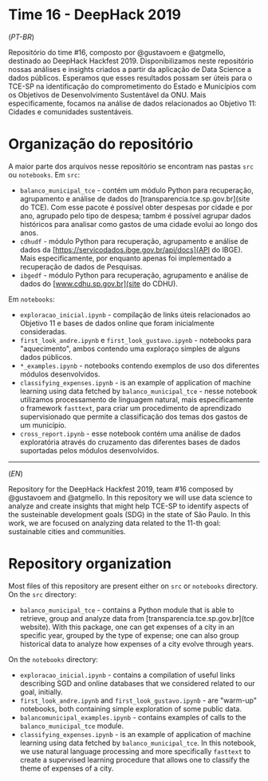 # Time 16 - DeepHack 2019

(*PT-BR*)

Repositório do time #16, composto por @gustavoem e @atgmello, destinado ao DeepHack Hackfest 2019. Disponibilizamos neste repositório nossas análises e insights criados a partir da aplicação de Data Science a dados públicos. Esperamos que esses resultados possam ser úteis para o TCE-SP na identificação do comprometimento do Estado e Municípios com os Objetivos de Desenvolvimento Sustentável da ONU. Mais especificamente, focamos na análise de dados relacionados ao Objetivo 11: Cidades e comunidades sustentáveis.

# Organização do repositório

A maior parte dos arquivos nesse repositório se encontram nas pastas `src` ou `notebooks`.
Em `src`:
* `balanco_municipal_tce` - contém um módulo Python para recuperação, agrupamento e análise de dados do [transparencia.tce.sp.gov.br](site do TCE). Com esse pacote é possível obter despesas por cidade e por ano, agrupado pelo tipo de despesa; tambm é possível agrupar dados históricos para analisar como gastos de uma cidade evolui ao longo dos anos.
* `cdhudf` - módulo Python para recuperação, agrupamento e análise de dados da [https://servicodados.ibge.gov.br/api/docs](API do IBGE). Mais especificamente, por enquanto apenas foi implementado a recuperação de dados de Pesquisas.
* `ibgedf` - módulo Python para recuperação, agrupamento e análise de dados do [www.cdhu.sp.gov.br](site do CDHU).

Em `notebooks`:
* `exploracao_inicial.ipynb` - compilação de links úteis relacionados ao Objetivo 11 e bases de dados online que foram inicialmente consideradas.
* `first_look_andre.ipynb` e `first_look_gustavo.ipynb` - notebooks para "aquecimento", ambos contendo uma exploraço simples de alguns dados públicos.
* `*_examples.ipynb` - notebooks contendo exemplos de uso dos diferentes módulos desenvolvidos.
* `classifying_expenses.ipynb` - is an example of application of machine learning using data fetched by `balanco_municipal_tce` - nesse notebook utilizamos processamento de linguagem natural, mais especificamente o framework ```fasttext```, para criar um procedimento de aprendizado supervisionado que permite a classificação dos temas dos gastos de um município.
* `cross_report.ipynb` - esse notebook contém uma análise de dados exploratória através do cruzamento das diferentes bases de dados suportadas pelos módulos desenvolvidos.


---

(*EN*)

Repository for the DeepHack Hackfest 2019, team #16 composed by @gustavoem and @atgmello. In this repository we will use data science to analyze and create insights that might help TCE-SP to identify aspects of the susteinable development goals (SDG) in the state of São Paulo. In this work, we are focused on analyzing data related to the 11-th goal: sustainable cities and communities.

# Repository organization
Most files of this repository are present either on `src` or `notebooks` directory. 
On the `src` directory:
* `balanco_municipal_tce` - contains a Python module that is able to retrieve, group and analyze data from [transparencia.tce.sp.gov.br](tce website). With this package, one can get expenses of a city in an specific year, grouped by
the type of expense; one can also group historical data to analyze how expenses of a city evolve through years.


On the `notebooks` directory:
* `exploracao_inicial.ipynb` - contains a compilation of useful links describing SGD and online databases that we considered related to our goal, initially.
* `first_look_andre.ipynb` and `first_look_gustavo.ipynb` - are "warm-up" notebooks, both containing simple exploration of some public data.
* `balancomunicipal_examples.ipynb` - contains examples of calls to the `balanco_municipal_tce` module.
* `classifying_expenses.ipynb` - is an example of application of machine learning using data fetched by `balanco_municipal_tce`. In this notebook, we use natural language processing and more specifically ```fasttext``` to create a supervised learning procedure that allows one to classify the theme of expenses of a city.
